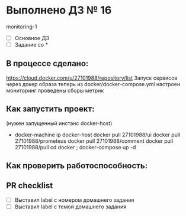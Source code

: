 # Выполнено ДЗ № 16
monitoring-1
 - [ ] Основное ДЗ
 - [ ] Задание со *

## В процессе сделано:
https://cloud.docker.com/u/27101988/repository/list
Запуск сервисов через докер образа теперь из docker/docker-compose.yml
настроен мониторинг 
проведены сборы метрик
## Как запустить проект:
(нужен запущенный инстанс docker-host)
* docker-machine ip docker-host
docker pull 27101988/ui
docker pull 27101988/prometeus
docker pull 27101988/comment
docker pull 27101988/pull
cd docker ; docker-compose up -d


## Как проверить работоспособность:


## PR checklist
 - [ ] Выставил label с номером домашнего задания
 - [ ] Выставил label с темой домашнего задания
